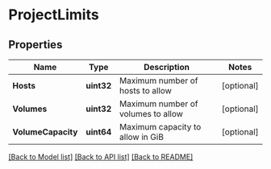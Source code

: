 # ProjectLimits

## Properties

Name | Type | Description | Notes
------------ | ------------- | ------------- | -------------
**Hosts** | **uint32** | Maximum number of hosts to allow | [optional] 
**Volumes** | **uint32** | Maximum number of volumes to allow | [optional] 
**VolumeCapacity** | **uint64** | Maximum capacity to allow in GiB | [optional] 

[[Back to Model list]](../README.md#documentation-for-models) [[Back to API list]](../README.md#documentation-for-api-endpoints) [[Back to README]](../README.md)


